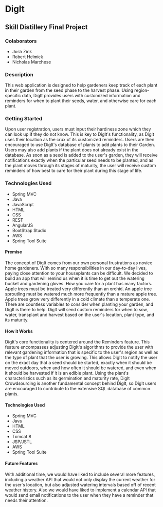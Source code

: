 # DigIt
## Skill Distillery Final Project

### Colaborators
- Josh Zink
- Robert Helmick
- Nicholas Marchese

### Description
  This web application is designed to help gardeners keep track of each plant in their garden from the seed phase to the harvest phase. Using region-specific data, DigIt provides users with customized information and reminders for when to plant their seeds, water, and otherwise care for each plant.

### Getting Started
Upon user registration, users must input their hardiness zone which they can look up if they do not know. This is key to DigIt's functionality, as DigIt uses their location as the crux of its customized reminders. Users are then encouraged to use DigIt's database of plants to add plants to their Garden. Users may also add plants if the plant does not already exist in the database. As soon as a seed is added to the user's garden, they will receive notifications exactly when the particular seed needs to be planted, and as the plant moves through its stages of maturity, the user will receive custom reminders of how best to care for their plant during this stage of life. 

### Technologies Used

- Spring MVC
- Java
- JavaScript
- HTML
- CSS
- REST
- AngularJS
- BootStrap Studio
- AWS
- Spring Tool Suite

#### Premise
The concept of DigIt comes from our own personal frustrations as novice home gardeners. With so many responsibilities in our day-to-day lives, paying close attention to your houseplants can be difficult. We decided to build an app that will remind us when it is time to get out the watering bucket and gardening gloves. How you care for a plant has many factors. Apple trees must be treated very differently than an orchid. An apple tree sproutling must be watered much more frequently than a mature apple tree. Apple trees grow very differently in a cold climate than a temperate one. There are countless variables to consider when planting your garden, and DigIt is there to help. DigIt will send custom reminders for when to sow, water, transplant and harvest based on the user's location, plant type, and its maturity.

#### How it Works
DigIt's core functionality is centered around the Reminders feature. This feature encompasses adjusting DigIt's algorithms to provide the user with relevant gardening information that is specific to the user's region as well as the type of plant that the user is growing. This allows DigIt to notify the user on the exact day that a seed should be started, exactly when it should be moved outdoors, when and how often it should be watered, and even when it should be harvested if it is an edible plant. Using the plant's characteristics such as its germination and maturity rate, DigIt  Crowdsourcing is another fundamental concept behind DigIt, so DigIt users are encouraged to contribute to the extensive SQL database of common plants.

#### Technologies Used

- Spring MVC
- Java
- HTML
- CSS
- Tomcat 8
- JSP/JSTL
- AWS
- Spring Tool Suite

#### Future Features
With additional time, we would have liked to include several more features, including a weather API that would not only display the current weather for the user's location, but also adjusted watering intervals based off of recent weather history. Also we would have liked to implement a calendar API that would send email notifications to the user when they have a reminder that needs their attention.
